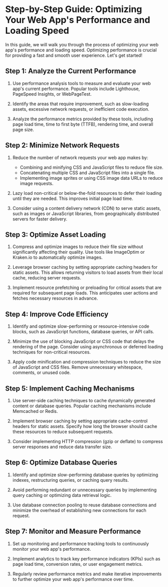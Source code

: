 # Step-by-Step Guide: Optimizing Your Web App's Performance and Loading Speed

In this guide, we will walk you through the process of optimizing your web app's performance and loading speed. Optimizing performance is crucial for providing a fast and smooth user experience. Let's get started!

## Step 1: Analyze the Current Performance

1. Use performance analysis tools to measure and evaluate your web app's current performance. Popular tools include Lighthouse, PageSpeed Insights, or WebPageTest.

2. Identify the areas that require improvement, such as slow-loading assets, excessive network requests, or inefficient code execution.

3. Analyze the performance metrics provided by these tools, including page load time, time to first byte (TTFB), rendering time, and overall page size.

## Step 2: Minimize Network Requests

1. Reduce the number of network requests your web app makes by:

   - Combining and minifying CSS and JavaScript files to reduce file size.
   - Concatenating multiple CSS and JavaScript files into a single file.
   - Implementing image sprites or using CSS image data URLs to reduce image requests.

2. Lazy load non-critical or below-the-fold resources to defer their loading until they are needed. This improves initial page load time.

3. Consider using a content delivery network (CDN) to serve static assets, such as images or JavaScript libraries, from geographically distributed servers for faster delivery.

## Step 3: Optimize Asset Loading

1. Compress and optimize images to reduce their file size without significantly affecting their quality. Use tools like ImageOptim or Kraken.io to automatically optimize images.

2. Leverage browser caching by setting appropriate caching headers for static assets. This allows returning visitors to load assets from their local cache, reducing server requests.

3. Implement resource prefetching or preloading for critical assets that are required for subsequent page loads. This anticipates user actions and fetches necessary resources in advance.

## Step 4: Improve Code Efficiency

1. Identify and optimize slow-performing or resource-intensive code blocks, such as JavaScript functions, database queries, or API calls.

2. Minimize the use of blocking JavaScript or CSS code that delays the rendering of the page. Consider using asynchronous or deferred loading techniques for non-critical resources.

3. Apply code minification and compression techniques to reduce the size of JavaScript and CSS files. Remove unnecessary whitespace, comments, or unused code.

## Step 5: Implement Caching Mechanisms

1. Use server-side caching techniques to cache dynamically generated content or database queries. Popular caching mechanisms include Memcached or Redis.

2. Implement browser caching by setting appropriate cache-control headers for static assets. Specify how long the browser should cache these resources to reduce subsequent requests.

3. Consider implementing HTTP compression (gzip or deflate) to compress server responses and reduce data transfer size.

## Step 6: Optimize Database Queries

1. Identify and optimize slow-performing database queries by optimizing indexes, restructuring queries, or caching query results.

2. Avoid performing redundant or unnecessary queries by implementing query caching or optimizing data retrieval logic.

3. Use database connection pooling to reuse database connections and minimize the overhead of establishing new connections for each request.

## Step 7: Monitor and Measure Performance

1. Set up monitoring and performance tracking tools to continuously monitor your web app's performance.

2. Implement analytics to track key performance indicators (KPIs) such as page load time, conversion rates, or user engagement metrics.

3. Regularly review performance metrics and make iterative improvements to further optimize your web app's performance over time.
